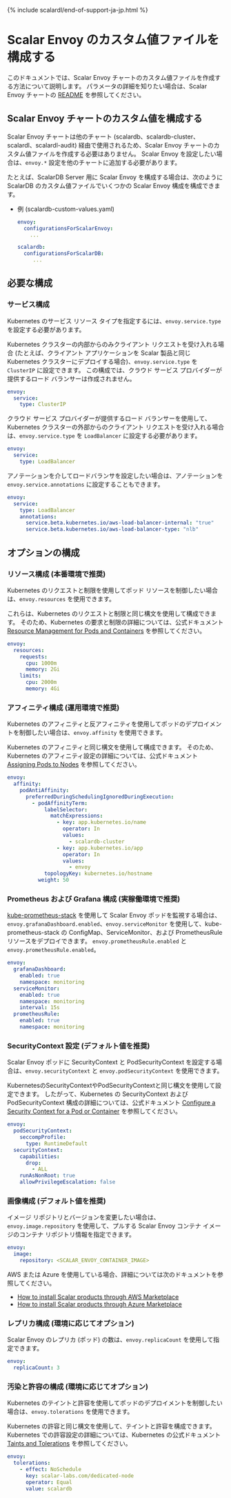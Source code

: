 {% include scalardl/end-of-support-ja-jp.html %}

# Scalar Envoy のカスタム値ファイルを構成する

このドキュメントでは、Scalar Envoy チャートのカスタム値ファイルを作成する方法について説明します。 パラメータの詳細を知りたい場合は、Scalar Envoy チャートの [README](https://github.com/scalar-labs/helm-charts/blob/main/charts/envoy/README.md) を参照してください。

## Scalar Envoy チャートのカスタム値を構成する

Scalar Envoy チャートは他のチャート (scalardb、scalardb-cluster、scalardl、scalardl-audit) 経由で使用されるため、Scalar Envoy チャートのカスタム値ファイルを作成する必要はありません。 Scalar Envoy を設定したい場合は、`envoy.*` 設定を他のチャートに追加する必要があります。

たとえば、ScalarDB Server 用に Scalar Envoy を構成する場合は、次のように ScalarDB のカスタム値ファイルでいくつかの Scalar Envoy 構成を構成できます。

* 例 (scalardb-custom-values.yaml)
  ```yaml
  envoy:
    configurationsForScalarEnvoy: 
      ...
  
  scalardb:
    configurationsForScalarDB: 
       ...
  ```

## 必要な構成

### サービス構成

Kubernetes のサービス リソース タイプを指定するには、`envoy.service.type` を設定する必要があります。

Kubernetes クラスターの内部からのみクライアント リクエストを受け入れる場合 (たとえば、クライアント アプリケーションを Scalar 製品と同じ Kubernetes クラスターにデプロイする場合)、`envoy.service.type` を `ClusterIP` に設定できます。 この構成では、クラウド サービス プロバイダーが提供するロード バランサーは作成されません。

```yaml
envoy:
  service:
    type: ClusterIP
```

クラウド サービス プロバイダーが提供するロード バランサーを使用して、Kubernetes クラスターの外部からのクライアント リクエストを受け入れる場合は、`envoy.service.type` を `LoadBalancer` に設定する必要があります。

```yaml
envoy:
  service:
    type: LoadBalancer
```

アノテーションを介してロードバランサを設定したい場合は、アノテーションを `envoy.service.annotations` に設定することもできます。

```yaml
envoy:
  service:
    type: LoadBalancer
    annotations:
      service.beta.kubernetes.io/aws-load-balancer-internal: "true"
      service.beta.kubernetes.io/aws-load-balancer-type: "nlb"
```

## オプションの構成

### リソース構成 (本番環境で推奨)

Kubernetes のリクエストと制限を使用してポッド リソースを制御したい場合は、`envoy.resources` を使用できます。

これらは、Kubernetes のリクエストと制限と同じ構文を使用して構成できます。 そのため、Kubernetes の要求と制限の詳細については、公式ドキュメント [Resource Management for Pods and Containers](https://kubernetes.io/docs/concepts/configuration/manage-resources-containers/) を参照してください。

```yaml
envoy:
  resources:
    requests:
      cpu: 1000m
      memory: 2Gi
    limits:
      cpu: 2000m
      memory: 4Gi
```

### アフィニティ構成 (運用環境で推奨)

Kubernetes のアフィニティと反アフィニティを使用してポッドのデプロイメントを制御したい場合は、`envoy.affinity` を使用できます。

Kubernetes のアフィニティと同じ構文を使用して構成できます。 そのため、Kubernetes のアフィニティ設定の詳細については、公式ドキュメント [Assigning Pods to Nodes](https://kubernetes.io/docs/concepts/scheduling-eviction/assign-pod-node/) を参照してください。

```yaml
envoy:
  affinity:
    podAntiAffinity:
      preferredDuringSchedulingIgnoredDuringExecution:
        - podAffinityTerm:
            labelSelector:
              matchExpressions:
                - key: app.kubernetes.io/name
                  operator: In
                  values:
                    - scalardb-cluster
                - key: app.kubernetes.io/app
                  operator: In
                  values:
                    - envoy
            topologyKey: kubernetes.io/hostname
          weight: 50
```

### Prometheus および Grafana 構成 (実稼働環境で推奨)

[kube-prometheus-stack](https://github.com/prometheus-community/helm-charts/tree/main/charts/kube-prometheus-stack) を使用して Scalar Envoy ポッドを監視する場合は、`envoy.grafanaDashboard.enabled`、`envoy.serviceMonitor` を使用して、kube-prometheus-stack の ConfigMap、ServiceMonitor、および PrometheusRule リソースをデプロイできます。 `envoy.prometheusRule.enabled` と `envoy.prometheusRule.enabled`。

```yaml
envoy:
  grafanaDashboard:
    enabled: true
    namespace: monitoring
  serviceMonitor:
    enabled: true
    namespace: monitoring
    interval: 15s
  prometheusRule:
    enabled: true
    namespace: monitoring
```

### SecurityContext 設定 (デフォルト値を推奨)

Scalar Envoy ポッドに SecurityContext と PodSecurityContext を設定する場合は、`envoy.securityContext` と `envoy.podSecurityContext` を使用できます。

KubernetesのSecurityContextやPodSecurityContextと同じ構文を使用して設定できます。 したがって、Kubernetes の SecurityContext および PodSecurityContext 構成の詳細については、公式ドキュメント [Configure a Security Context for a Pod or Container](https://kubernetes.io/docs/tasks/configure-pod-container/security-context/) を参照してください。

```yaml
envoy:
  podSecurityContext:
    seccompProfile:
      type: RuntimeDefault
  securityContext:
    capabilities:
      drop:
        - ALL
    runAsNonRoot: true
    allowPrivilegeEscalation: false
```

### 画像構成 (デフォルト値を推奨)

イメージ リポジトリとバージョンを変更したい場合は、`envoy.image.repository` を使用して、プルする Scalar Envoy コンテナ イメージのコンテナ リポジトリ情報を指定できます。

```yaml
envoy:
  image:
    repository: <SCALAR_ENVOY_CONTAINER_IMAGE>
```

AWS または Azure を使用している場合、詳細については次のドキュメントを参照してください。

* [How to install Scalar products through AWS Marketplace](https://github.com/scalar-labs/scalar-kubernetes/blob/master/docs/AwsMarketplaceGuide.md)
* [How to install Scalar products through Azure Marketplace](https://github.com/scalar-labs/scalar-kubernetes/blob/master/docs/AzureMarketplaceGuide.md)

### レプリカ構成 (環境に応じてオプション)

Scalar Envoy のレプリカ (ポッド) の数は、`envoy.replicaCount` を使用して指定できます。

```yaml
envoy:
  replicaCount: 3
```

### 汚染と許容の構成 (環境に応じてオプション)

Kubernetes のテイントと許容を使用してポッドのデプロイメントを制御したい場合は、`envoy.tolerations` を使用できます。

Kubernetes の許容と同じ構文を使用して、テイントと許容を構成できます。 Kubernetes での許容設定の詳細については、Kubernetes の公式ドキュメント [Taints and Tolerations](https://kubernetes.io/docs/concepts/scheduling-eviction/taint-and-toleration/) を参照してください。

```yaml
envoy:
  tolerations:
    - effect: NoSchedule
      key: scalar-labs.com/dedicated-node
      operator: Equal
      value: scalardb
```
